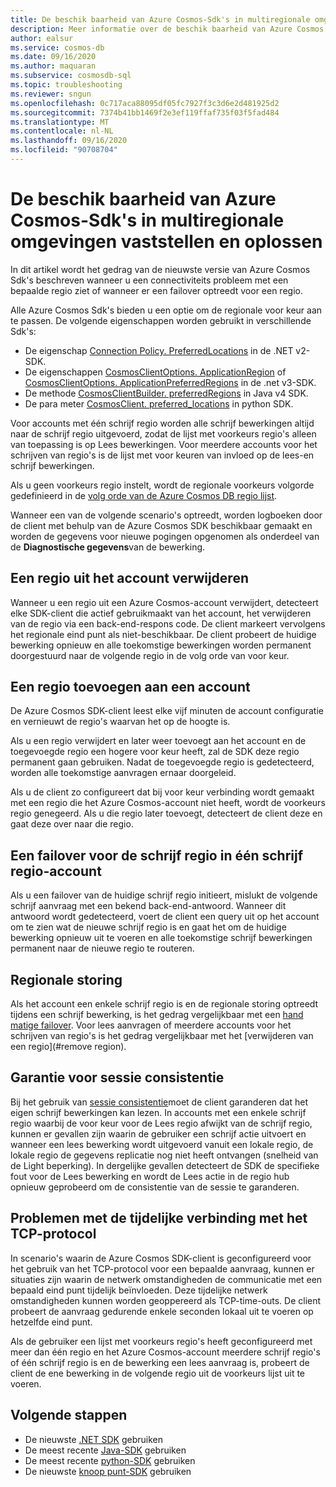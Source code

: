 ```yaml
---
title: De beschik baarheid van Azure Cosmos-Sdk's in multiregionale omgevingen vaststellen en oplossen
description: Meer informatie over de beschik baarheid van Azure Cosmos SDK als u in meerdere regionale omgevingen werkt.
author: ealsur
ms.service: cosmos-db
ms.date: 09/16/2020
ms.author: maquaran
ms.subservice: cosmosdb-sql
ms.topic: troubleshooting
ms.reviewer: sngun
ms.openlocfilehash: 0c717aca88095df05fc7927f3c3d6e2d481925d2
ms.sourcegitcommit: 7374b41bb1469f2e3ef119ffaf735f03f5fad484
ms.translationtype: MT
ms.contentlocale: nl-NL
ms.lasthandoff: 09/16/2020
ms.locfileid: "90708704"
---
```

# <a name="diagnose-and-troubleshoot-the-availability-of-azure-cosmos-sdks-in-multiregional-environments"></a>De beschik baarheid van Azure Cosmos-Sdk's in multiregionale omgevingen vaststellen en oplossen

In dit artikel wordt het gedrag van de nieuwste versie van Azure Cosmos Sdk's beschreven wanneer u een connectiviteits probleem met een bepaalde regio ziet of wanneer er een failover optreedt voor een regio.

Alle Azure Cosmos Sdk's bieden u een optie om de regionale voor keur aan te passen. De volgende eigenschappen worden gebruikt in verschillende Sdk's:

* De eigenschap [Connection Policy. PreferredLocations](/dotnet/api/microsoft.azure.documents.client.connectionpolicy.preferredlocations) in de .NET v2-SDK.
* De eigenschappen [CosmosClientOptions. ApplicationRegion](/dotnet/api/microsoft.azure.cosmos.cosmosclientoptions.applicationregion) of [CosmosClientOptions. ApplicationPreferredRegions](/dotnet/api/microsoft.azure.cosmos.cosmosclientoptions.applicationpreferredregions) in de .net v3-SDK.
* De methode [CosmosClientBuilder. preferredRegions](/java/api/com.azure.cosmos.cosmosclientbuilder.preferredregions) in Java v4 SDK.
* De para meter [CosmosClient. preferred_locations](/python/api/azure-cosmos/azure.cosmos.cosmos_client.cosmosclient) in python SDK.

Voor accounts met één schrijf regio worden alle schrijf bewerkingen altijd naar de schrijf regio uitgevoerd, zodat de lijst met voorkeurs regio's alleen van toepassing is op Lees bewerkingen. Voor meerdere accounts voor het schrijven van regio's is de lijst met voor keuren van invloed op de lees-en schrijf bewerkingen.

Als u geen voorkeurs regio instelt, wordt de regionale voorkeurs volgorde gedefinieerd in de [volg orde van de Azure Cosmos DB regio lijst](distribute-data-globally.md).

Wanneer een van de volgende scenario's optreedt, worden logboeken door de client met behulp van de Azure Cosmos SDK beschikbaar gemaakt en worden de gegevens voor nieuwe pogingen opgenomen als onderdeel van de **Diagnostische gegevens**van de bewerking.

## <a name="removing-a-region-from-the-account"></a><a id="remove region"></a>Een regio uit het account verwijderen

Wanneer u een regio uit een Azure Cosmos-account verwijdert, detecteert elke SDK-client die actief gebruikmaakt van het account, het verwijderen van de regio via een back-end-respons code. De client markeert vervolgens het regionale eind punt als niet-beschikbaar. De client probeert de huidige bewerking opnieuw en alle toekomstige bewerkingen worden permanent doorgestuurd naar de volgende regio in de volg orde van voor keur.

## <a name="adding-a-region-to-an-account"></a>Een regio toevoegen aan een account

De Azure Cosmos SDK-client leest elke vijf minuten de account configuratie en vernieuwt de regio's waarvan het op de hoogte is.

Als u een regio verwijdert en later weer toevoegt aan het account en de toegevoegde regio een hogere voor keur heeft, zal de SDK deze regio permanent gaan gebruiken. Nadat de toegevoegde regio is gedetecteerd, worden alle toekomstige aanvragen ernaar doorgeleid.

Als u de client zo configureert dat bij voor keur verbinding wordt gemaakt met een regio die het Azure Cosmos-account niet heeft, wordt de voorkeurs regio genegeerd. Als u die regio later toevoegt, detecteert de client deze en gaat deze over naar die regio.

## <a name="failover-the-write-region-in-a-single-write-region-account"></a><a id="manual-failover-single-region"></a>Een failover voor de schrijf regio in één schrijf regio-account

Als u een failover van de huidige schrijf regio initieert, mislukt de volgende schrijf aanvraag met een bekend back-end-antwoord. Wanneer dit antwoord wordt gedetecteerd, voert de client een query uit op het account om te zien wat de nieuwe schrijf regio is en gaat het om de huidige bewerking opnieuw uit te voeren en alle toekomstige schrijf bewerkingen permanent naar de nieuwe regio te routeren.

## <a name="regional-outage"></a>Regionale storing

Als het account een enkele schrijf regio is en de regionale storing optreedt tijdens een schrijf bewerking, is het gedrag vergelijkbaar met een [hand matige failover](#manual-failover-single-region). Voor lees aanvragen of meerdere accounts voor het schrijven van regio's is het gedrag vergelijkbaar met het [verwijderen van een regio](#remove region).

## <a name="session-consistency-guarantees"></a>Garantie voor sessie consistentie

Bij het gebruik van [sessie consistentie](consistency-levels.md#guarantees-associated-with-consistency-levels)moet de client garanderen dat het eigen schrijf bewerkingen kan lezen. In accounts met een enkele schrijf regio waarbij de voor keur voor de Lees regio afwijkt van de schrijf regio, kunnen er gevallen zijn waarin de gebruiker een schrijf actie uitvoert en wanneer een lees bewerking wordt uitgevoerd vanuit een lokale regio, de lokale regio de gegevens replicatie nog niet heeft ontvangen (snelheid van de Light beperking). In dergelijke gevallen detecteert de SDK de specifieke fout voor de Lees bewerking en wordt de Lees actie in de regio hub opnieuw geprobeerd om de consistentie van de sessie te garanderen.

## <a name="transient-connectivity-issues-on-tcp-protocol"></a>Problemen met de tijdelijke verbinding met het TCP-protocol

In scenario's waarin de Azure Cosmos SDK-client is geconfigureerd voor het gebruik van het TCP-protocol voor een bepaalde aanvraag, kunnen er situaties zijn waarin de netwerk omstandigheden de communicatie met een bepaald eind punt tijdelijk beïnvloeden. Deze tijdelijke netwerk omstandigheden kunnen worden geoppereerd als TCP-time-outs. De client probeert de aanvraag gedurende enkele seconden lokaal uit te voeren op hetzelfde eind punt.

Als de gebruiker een lijst met voorkeurs regio's heeft geconfigureerd met meer dan één regio en het Azure Cosmos-account meerdere schrijf regio's of één schrijf regio is en de bewerking een lees aanvraag is, probeert de client de ene bewerking in de volgende regio uit de voorkeurs lijst uit te voeren.

## <a name="next-steps"></a>Volgende stappen

* De nieuwste [.NET SDK](sql-api-sdk-dotnet-standard.md) gebruiken
* De meest recente [Java-SDK](sql-api-sdk-java-v4.md) gebruiken
* De meest recente [python-SDK](sql-api-sdk-python.md) gebruiken
* De nieuwste [knoop punt-SDK](sql-api-sdk-node.md) gebruiken
